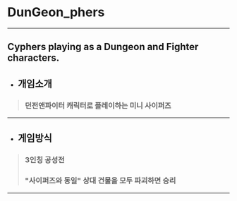 # DunGeon_phers
---
Cyphers playing as a Dungeon and Fighter characters.
---
+ ## 개임소개
> ### 던전앤파이터 캐릭터로 플레이하는 미니 사이퍼즈  
---  

+ ## 게임방식
> ### 3인칭 공성전 
> ### "사이퍼즈와 동일" 상대 건물을 모두 파괴하면 승리
---  